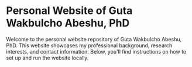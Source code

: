 # Personal Website of Guta Wakbulcho Abeshu, PhD

Welcome to the personal website repository of Guta Wakbulcho Abeshu, PhD. This website showcases my professional background, research interests, and contact information. Below, you'll find instructions on how to set up and run the website locally.
